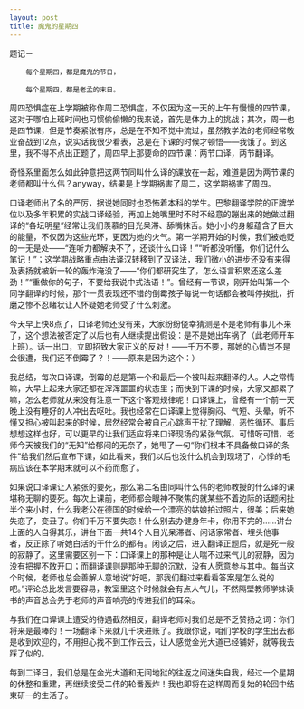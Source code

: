 ```yaml
---
layout: post
title: 魔鬼的星期四
---
```


题记－

        每个星期四，都是魔鬼的节日，

        每个星期四，都是老孟的末日。

周四恐惧症在上学期被称作周二恐惧症，不仅因为这一天的上午有慢慢的四节课，这对于哪怕上班时间也习惯偷偷懒的我来说，首先是体力上的挑战；其次，周一也是四节课，但是节奏紧张有序，总是在不知不觉中流过，虽然教学法的老师经常敬业奋战到12点，说实话我很少看表，总是在下课的时候才顿悟——我饿了。到这里，我不得不点出正题了，周四早上那要命的四节课：两节口译，两节翻译。

奇怪系里面怎么如此钟意把这两节同叫什么译的课放在一起，难道是因为两节课的老师都叫什么伟？anyway，结果是上学期祸害了周二，这学期祸害了周四。

口译老师出了名的严厉，据说她同时也恐怖着本科的学生。巴黎翻译学院的正牌学位以及多年积累的实战口译经验，再加上她嘴里时不时不经意的蹦出来的她做过翻译的“各坛明星”经常让我们羡慕的目光呆滞、舔嘴抹舌。她小小的身躯蕴含了巨大的能量，不仅因为这些光环，更因为她的火气。第一学期开始的时候，我们被她贬的一无是处——“连听力都解决不了，还谈什么口译！”“听都没听懂，你们记什么笔记！”；这学期战略重点由法译汉转移到了汉译法，我们微小的进步还没有来得及表扬就被新一轮的轰炸淹没了——“你们都研究生了，怎么语言积累还这么差劲！”“重做你的句子，不要给我说中式法语！”。曾经有一节课，刚开始叫第一个同学翻译的时候，那个一贯表现还不错的倒霉孩子每说一句话都会被叫停挨批，折磨之惨不忍睹状让人怀疑她老师受了什么刺激。

今天早上快8点了，口译老师还没有来，大家纷纷侥幸猜测是不是老师有事儿不来了，这个想法被否定了以后也有人继续提出假设：是不是她出车祸了（此老师开车上班）。话一出口，立即招致大家正义的反对！——千万不要，那她的心情岂不是会很遭，我们还不倒霉了？！——原来是因为这个：）

我总结，每次口译课，倒霉的总是第一个和最后一个被叫起来翻译的人。人之常情嘛，大早上起来大家还都在浑浑噩噩的状态里；而快到下课的时候，大家又都累了嘛，怎么老师就从来没有注意一下这个客观规律呢！口译课上，曾经有一个前一天晚上没有睡好的人冲出去呕吐。我也经常在口译课上觉得胸闷、气短、头晕，听不懂又担心被叫起来的时候，居然经常会被自己心跳声干扰了理解，恶性循环。事后想想这样也好，可以更早的让我们适应将来口译现场的紧张气氛。可惜呀可惜，老师今天被我们的“无知”给郁闷的无奈了，她甩了一句“你们根本不具备做口译的条件”给我们然后宣布下课，如此看来，我们以后也没什么机会到现场了，心悸的毛病应该在本学期末就可以不药而愈了。

如果说口译课让人紧张的要死，那么第二名由同叫什么伟的老师教授的什么译的课堪称无聊的要死。每次上课前，老师都会眼神不聚焦的就某些不着边际的话题闲扯半个来小时，什么我老公在德国的时候给一个漂亮的姑娘拍过照片，很美；后来她失恋了，变丑了。你们千万不要失恋！什么别去办健身年卡，你用不完的……讲台上面的人自得其乐，讲台下面一共14个人目光呆滞者、闲话家常者、埋头他事者，反正除了听她白活的干什么的都有。闲谈之后，进入翻译正题后，就是死一般的寂静了。这里需要区别一下：口译课上的那种是让人喘不过来气儿的寂静，因为没有把握不敢开口；而翻译课则是那种无聊的沉默，没有人愿意参与其中。每当这个时候，老师也总会善解人意地说“好吧，那我们翻过来看看答案是怎么说的吧。”评论总比发言要容易，教室里这个时候就会有点人气儿，不然隔壁教师学妹读书的声音总会先于老师的声音响亮的传进我们的耳朵。

与我们在口译课上遭受的待遇截然相反，翻译老师对我们总是不乏赞扬之词：你们将来是最棒的！一场翻译下来就几千块进账了。我跟你说，咱们学校的学生出去都是收到欢迎的，不用担心找不到工作云云，让人感觉金光大道已经铺好，就等我去踩了似的。

每到二译日，我们总是在金光大道和无间地狱的往返之间迷失自我，经过一个星期的休整和重建，再继续接受二伟的轮番轰炸！我也即将在这样周而复始的轮回中结束研一的生活了。
